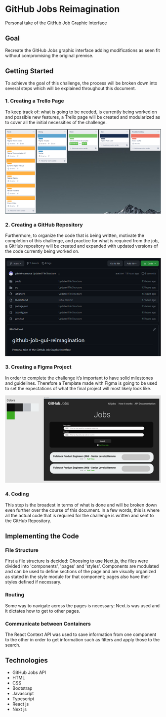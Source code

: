 # GitHub Jobs Reimagination
Personal take of the GitHub Job Graphic Interface
## Goal
Recreate the GitHub Jobs graphic interface adding modifications as seen fit without compromising the original premise.

## Getting Started
To achieve the goal of this challenge, the process will be broken down into several steps which will be explained throughout this document.

### 1. Creating a Trello Page
To keep track of: what is going to be needed, is currently being worked on and possible new features, a Trello page will be created and modularized as to cover all the initial necessities of the challenge.

![Trello Snippet](https://github.com/gabriel-camurca/github-job-gui-reimagination/blob/main/imgs_git/trello_snippet.png)

### 2. Creating a GitHub Repository
Furthermore, to organize the code that is being written, motivate the completion of this challenge, and practice for what is required from the job, a GitHub repository will be created and expanded with updated versions of the code currently being worked on.

![Github Snippet](https://github.com/gabriel-camurca/github-job-gui-reimagination/blob/main/imgs_git/github_snippet.png)

### 3. Creating a Figma Project
In order to complete the challenge it’s important to have solid milestones and guidelines. Therefore a Template made with Figma is going to be used to set the expectations of what the final project will most likely look like.

![Figma Project](https://github.com/gabriel-camurca/github-job-gui-reimagination/blob/main/imgs_git/figma_snippet.png)

### 4. Coding
This step is the broadest in terms of what is done and will be broken down even further over the course of this document. In a few words, this is where all the actual code that is required for the challenge is written and sent to the GitHub Repository.

## Implementing the Code

### File Structure
First a file structure is decided: Choosing to use Next.js, the files were divided into 'components', 'pages' and 'styles'. Components are modulated and can be used to define sections of the page and are visually organized as stated in the style module for that component; pages also have their styles defined if necessary.

### Routing
Some way to navigate across the pages is necessary: Next.is was used and it dictates how to get to other pages.

### Communicate between Containers
The React Context API was used to save information from one component to the other in order to get information such as filters and apply those to the search.

## Technologies

* GitHub Jobs API
* HTML
* CSS
* Bootstrap
* Javascript
* Typescript
* React js
* Next js
